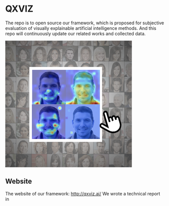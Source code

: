 # QXVIZ
The repo is to open source our framework, which is proposed for subjective evaluation of visually explainable artificial intelligence methods.  And this repo will continuously update our related works and collected data.

![image text](IMG/logo.png)

## Website
The website of our framework: http://qxviz.ai/
We wrote a technical report in 
